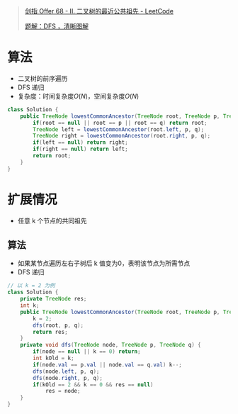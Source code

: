 > [剑指 Offer 68 - II. 二叉树的最近公共祖先 - LeetCode](https://leetcode-cn.com/problems/er-cha-shu-de-zui-jin-gong-gong-zu-xian-lcof/)
>
> [题解：DFS ，清晰图解](https://leetcode-cn.com/problems/er-cha-shu-de-zui-jin-gong-gong-zu-xian-lcof/solution/mian-shi-ti-68-ii-er-cha-shu-de-zui-jin-gong-gon-7/)

# 算法

- 二叉树的前序遍历
- DFS 递归
- 复杂度：时间复杂度$O(N)$，空间复杂度$O(N)$

```java
class Solution {
    public TreeNode lowestCommonAncestor(TreeNode root, TreeNode p, TreeNode q) {
        if(root == null || root == p || root == q) return root;
        TreeNode left = lowestCommonAncestor(root.left, p, q);
        TreeNode right = lowestCommonAncestor(root.right, p, q);
        if(left == null) return right;
        if(right == null) return left;
        return root;
    }
}
```

# 扩展情况

- 任意 k 个节点的共同祖先

## 算法

- 如果某节点遍历左右子树后 k 值变为0，表明该节点为所需节点
- DFS 递归

```java
// 以 k = 2 为例
class Solution {
    private TreeNode res;
    int k;
    public TreeNode lowestCommonAncestor(TreeNode root, TreeNode p, TreeNode q) {
        k = 2;
        dfs(root, p, q);
        return res;
    }
    private void dfs(TreeNode node, TreeNode p, TreeNode q) {
        if(node == null || k == 0) return;
        int kOld = k;
        if(node.val == p.val || node.val == q.val) k--;
        dfs(node.left, p, q);
        dfs(node.right, p, q);
        if(kOld == 2 && k == 0 && res == null)
            res = node;
    }
}
```